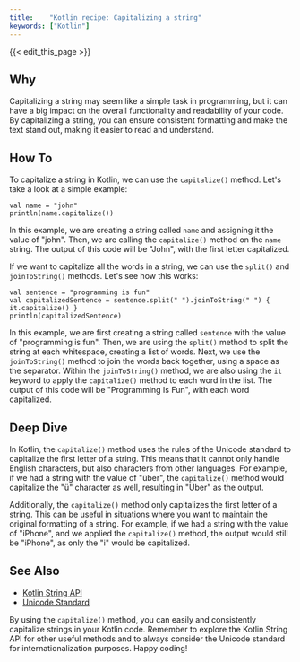 ```yaml
---
title:    "Kotlin recipe: Capitalizing a string"
keywords: ["Kotlin"]
---
```


{{< edit_this_page >}}

## Why

Capitalizing a string may seem like a simple task in programming, but it can have a big impact on the overall functionality and readability of your code. By capitalizing a string, you can ensure consistent formatting and make the text stand out, making it easier to read and understand.

## How To

To capitalize a string in Kotlin, we can use the `capitalize()` method. Let's take a look at a simple example:

```
val name = "john"
println(name.capitalize())
```

In this example, we are creating a string called `name` and assigning it the value of "john". Then, we are calling the `capitalize()` method on the `name` string. The output of this code will be "John", with the first letter capitalized.

If we want to capitalize all the words in a string, we can use the `split()` and `joinToString()` methods. Let's see how this works:

```
val sentence = "programming is fun"
val capitalizedSentence = sentence.split(" ").joinToString(" ") { it.capitalize() }
println(capitalizedSentence)
```

In this example, we are first creating a string called `sentence` with the value of "programming is fun". Then, we are using the `split()` method to split the string at each whitespace, creating a list of words. Next, we use the `joinToString()` method to join the words back together, using a space as the separator. Within the `joinToString()` method, we are also using the `it` keyword to apply the `capitalize()` method to each word in the list. The output of this code will be "Programming Is Fun", with each word capitalized.

## Deep Dive

In Kotlin, the `capitalize()` method uses the rules of the Unicode standard to capitalize the first letter of a string. This means that it cannot only handle English characters, but also characters from other languages. For example, if we had a string with the value of "über", the `capitalize()` method would capitalize the "ü" character as well, resulting in "Über" as the output.

Additionally, the `capitalize()` method only capitalizes the first letter of a string. This can be useful in situations where you want to maintain the original formatting of a string. For example, if we had a string with the value of "iPhone", and we applied the `capitalize()` method, the output would still be "iPhone", as only the "i" would be capitalized.

## See Also

- [Kotlin String API](https://kotlinlang.org/api/latest/jvm/stdlib/kotlin.text/-string/)
- [Unicode Standard](https://unicode-table.com/en/)

By using the `capitalize()` method, you can easily and consistently capitalize strings in your Kotlin code. Remember to explore the Kotlin String API for other useful methods and to always consider the Unicode standard for internationalization purposes. Happy coding!